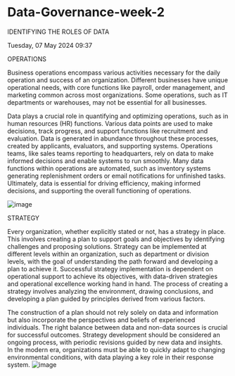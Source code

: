 # Data-Governance-week-2

IDENTIFYING THE ROLES OF DATA

Tuesday, 07 May 2024
09:37

OPERATIONS

Business operations encompass various activities necessary for the daily operation and success of an organization. Different businesses have unique operational needs, with core functions like payroll, order management, and marketing common across most organizations. Some operations, such as IT departments or warehouses, may not be essential for all businesses.
 
Data plays a crucial role in quantifying and optimizing operations, such as in human resources (HR) functions. Various data points are used to make decisions, track progress, and support functions like recruitment and evaluation. Data is generated in abundance throughout these processes, created by applicants, evaluators, and supporting systems. Operations teams, like sales teams reporting to headquarters, rely on data to make informed decisions and enable systems to run smoothly. Many data functions within operations are automated, such as inventory systems generating replenishment orders or email notifications for unfinished tasks. Ultimately, data is essential for driving efficiency, making informed decisions, and supporting the overall functioning of operations.






![image](https://github.com/NdiiLe/Data-Governance-week-2/assets/131252498/c9c6923e-2e62-4173-a670-a0c9178f21e4)


STRATEGY

Every organization, whether explicitly stated or not, has a strategy in place. This involves creating a plan to support goals and objectives by identifying challenges and proposing solutions. Strategy can be implemented at different levels within an organization, such as department or division levels, with the goal of understanding the path forward and developing a plan to achieve it. Successful strategy implementation is dependent on operational support to achieve its objectives, with data-driven strategies and operational excellence working hand in hand. The process of creating a strategy involves analyzing the environment, drawing conclusions, and developing a plan guided by principles derived from various factors.

The construction of a plan should not rely solely on data and information but also incorporate the perspectives and beliefs of experienced individuals. The right balance between data and non-data sources is crucial for successful outcomes. Strategy development should be considered an ongoing process, with periodic revisions guided by new data and insights. In the modern era, organizations must be able to quickly adapt to changing environmental conditions, with data playing a key role in their response system.
![image](https://github.com/NdiiLe/Data-Governance-week-2/assets/131252498/17998a7e-1064-4bc6-9241-3799446d5304)
